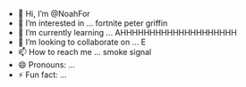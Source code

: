 - 👋 Hi, I’m @NoahFor
- 👀 I’m interested in ... fortnite peter griffin
- 🌱 I’m currently learning ... AHHHHHHHHHHHHHHHHHHHH
- 💞️ I’m looking to collaborate on ... E
- 📫 How to reach me ... smoke signal
- 😄 Pronouns: ... 
- ⚡ Fun fact: ... 

<!---
NoahFor/NoahFor is a ✨ special ✨ repository because its `README.md` (this file) appears on your GitHub profile.
You can click the Preview link to take a look at your changes.
--->
